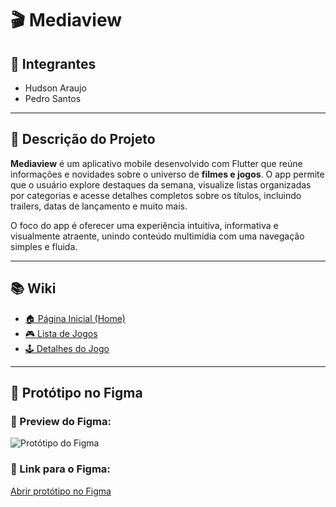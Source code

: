 # 🎬 Mediaview

## 👥 Integrantes
- Hudson Araujo  
- Pedro Santos

---

## 📝 Descrição do Projeto

**Mediaview** é um aplicativo mobile desenvolvido com Flutter que reúne informações e novidades sobre o universo de **filmes e jogos**. O app permite que o usuário explore destaques da semana, visualize listas organizadas por categorias e acesse detalhes completos sobre os títulos, incluindo trailers, datas de lançamento e muito mais.

O foco do app é oferecer uma experiência intuitiva, informativa e visualmente atraente, unindo conteúdo multimídia com uma navegação simples e fluida.

---

## 📚 Wiki

- [🏠 Página Inicial (Home)](#)
- [🎮 Lista de Jogos](#)
- [🕹️ Detalhes do Jogo](#)

---

## 🧪 Protótipo no Figma

### 📸 Preview do Figma:

![Protótipo do Figma](![prototipo](https://github.com/user-attachments/assets/104b39d0-fa3b-4050-937d-a358e63e1298)
)

### 🔗 Link para o Figma:
[Abrir protótipo no Figma](https://www.figma.com/arquivo/EXEMPLO_LINK_DO_PROTO)
